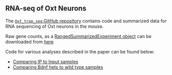 ## RNA-seq of Oxt Neurons

The [`Oxt_trap_seq` GitHub repository](https://github.com/LieberInstitute/oxt_trap_seq/edit/master/README.md) contains code and summarized data for RNA sequencing of Oxt neurons in the mouse. 

Raw gene counts, as a [RangedSummarizedExperiment object](https://bioconductor.org/packages/release/bioc/html/SummarizedExperiment.html) can be downloaded from [here](rseObjs_oxtMerge_n18_4features.Rdata)

Code for various analyses described in the paper can be found below:
- [Comparing IP to Input samples](analyze_data_trap.R)
- [Comparing Bdnf hets to wild type samples](analyze_data_bdnf.R)
